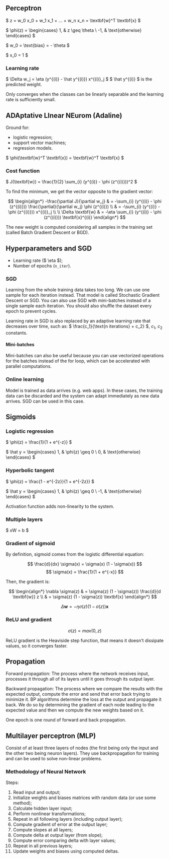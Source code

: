 ## Perceptron

$ z = w_0 x_0 + w_1 x_1 + ... + w_n x_n = \textbf{w}^T \textbf{x} $

$
\phi(z) =
\begin{cases}
1, & z \geq \theta \\
-1, & \text{otherwise}
\end{cases}
$

$ w_0 = \text{bias} = - \theta $

$ x_0 = 1 $

### Learning rate

$ \Delta w_j = \eta (y^{(i)} - \hat y^{(i)}) x^{(i)}_j $
$ \hat y^{(i)} $ is the predicted weight.

Only converges when the classes can be linearly separable and the learning rate is sufficiently small.

## ADAptative LInear NEurom (Adaline)

Ground for:

- logistic regression;
- support vector machines;
- regression models.

$ \phi(\textbf{w}^T \textbf{x}) = \textbf{w}^T \textbf{x} $

### Cost function

$ J(\textbf{w}) = \frac{1}{2} \sum_{i} (y^{(i)} - \phi (z^{(i)}))^2 $

To find the minimum, we get the vector opposite to the gradient vector:

$$
\begin{align*}
-\frac{\partial J}{\partial w_j} & = -\sum_{i} (y^{(i)} - \phi (z^{(i)})) \frac{\partial}{\partial w_j} \phi (z^{(i)}) \\
& = -\sum_{i} (y^{(i)} - \phi (z^{(i)})) x^{(i)}_j \\
\\
\Delta \textbf{w} & = -\eta \sum_{i} (y^{(i)} - \phi (z^{(i)})) \textbf{x}^{(i)}
\end{align*}
$$

The new weight is computed considering all samples in the training set (called Batch Gradient Descent or BGD).

## Hyperparameters and SGD

- Learning rate ($ \eta $);
- Number of epochs (`n_iter`).

### SGD

Learning from the whole training data takes too long.
We can use one sample for each iteration instead.
That model is called Stochastic Gradient Descent or SGD.
You can also use SGD with mini-batches instead of a single sample each iteration.
You should also shuffle the dataset every epoch to prevent cycles.

Learning rate in SGD is also replaced by an adaptive learning rate that decreases over time, such as:
$ \frac{c_1}{\text{n iterations} + c_2} $, $c_1$, $c_2$ constants.

#### Mini-batches

Mini-batches can also be useful because you can use vectorized operations for the batches instead of the for loop, which can be accelerated with parallel computations.

### Online learning

Model is trained as data arrives (e.g. web apps).
In these cases, the training data can be discarded and the system can adapt immediately as new data arrives.
SGD can be used in this case.

## Sigmoids

### Logistic regression

$ \phi(z) = \frac{1}{1 + e^{-z}} $

$
\hat y =
\begin{cases}
1, & \phi(z) \geq 0 \\
0, & \text{otherwise}
\end{cases}
$

### Hyperbolic tangent

$ \phi(z) = \frac{1 - e^{-2z}}{1 + e^{-2z}} $

$
\hat y =
\begin{cases}
1, & \phi(z) \geq 0 \\
-1, & \text{otherwise}
\end{cases}
$

Activation function adds non-linearity to the system.

### Multiple layers

$ xW = b $

### Gradient of sigmoid

By definition, sigmoid comes from the logistic differential equation:

$$ \frac{d}{dx} \sigma(x) = \sigma(x) (1 - \sigma(x)) $$
$$ \sigma(x) = \frac{1}{1 + e^{-x}} $$

Then, the gradient is:

$$
\begin{align*}
\nabla \sigma(z) & = \sigma(z) (1 - \sigma(z)) \frac{d}{d \textbf{w}} z \\
& = \sigma(z) (1 - \sigma(z)) \textbf{x}
\end{align*}
$$

$$ \Delta \textbf{w} = -\eta \sigma(z) (1 - \sigma(z)) \textbf{x} $$

### ReLU and gradient

$$ \sigma (z) = max(0, z) $$

ReLU gradient is the Heaviside step function, that means it doesn't dissipate values, so it converges faster.

## Propagation

Forward propagation: The process where the network receives input, processes it through all of its layers until it goes through its output layer.

Backward propagation: The process where we compare the results with the expected output, compute the error and send that error back trying to minimize it.
BP algorithms determine the loss at the output and propagate it back.
We do so by determining the gradient of each node leading to the expected value and then we compute the new weights based on it.

One epoch is one round of forward and back propagation.

## Multilayer perceptron (MLP)

Consist of at least three layers of nodes (the first being only the input and the other two being neuron layers).
They use backpropagation for training and can be used to solve non-linear problems.

### Methodology of Neural Network

Steps:

1. Read input and output;
2. Initialize weights and biases matrices with random data (or use some method);
3. Calculate hidden layer input;
4. Perform nonlinear transformations;
5. Repeat in all following layers (including output layer);
6. Compute gradient of error at the output layer;
7. Compute slopes at all layers;
8. Compute delta at output layer (from slope);
9. Compute error comparing delta with layer values;
10. Repeat in all previous layers;
11. Update weights and biases using computed deltas.
